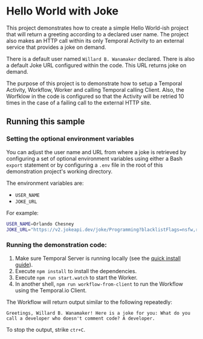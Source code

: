 # Hello World with Joke
This project demonstrates how to create a simple Hello World-ish project that will return a greeting according to a declared user name. The project also makes an HTTP call within its only Temporal Activity to an external service that provides a joke on demand.

There is a default user named `Willard B. Wanamaker` declared. There is also a default Joke URL configured within the code. This URL returns joke on demand.

The purpose of this project is to demonstrate how to setup a Temporal Activity, Workflow, Worker and calling Temporal calling Client. Also, the Worfklow in the code is configured so that the Activity will be retried 10 times in the case of a failing call to the external HTTP site. 

## Running this sample

### Setting the optional environment variables

You can adjust the user name and URL from where a joke is retrieved by configuring a set of optional environment variables using either a Bash `export` statement or by configuring a `.env` file in the root of this demonstration project's working directory.

The environment variables are:

* `USER_NAME`
* `JOKE_URL`

For example: 

```bash
USER_NAME=Orlando Chesney
JOKE_URL="https://v2.jokeapi.dev/joke/Programming?blacklistFlags=nsfw,religious,political,racist,sexist,explicit&type=twopart
```

### Running the demonstration code:

1. Make sure Temporal Server is running locally (see the [quick install guide](https://docs.temporal.io/server/quick-install/)).
2. Execute `npm install` to install the dependencies.
3. Execute `npm run start.watch` to start the Worker.
4. In another shell, `npm run workflow-from-client` to run the Workflow using the Temporal.io Client.

The Workflow will return output similar to the following repeatedly: 

`Greetings, Willard B. Wanamaker! Here is a joke for you: What do you call a developer who doesn't comment code? A developer.`

To stop the output, strike `ctr+C`.
